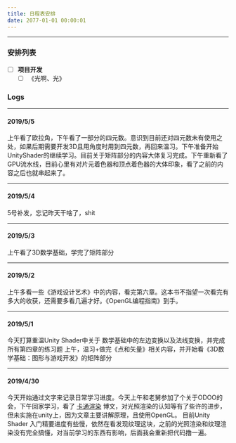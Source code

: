 ```yaml
---
title: 日程表安排
date: 2077-01-01 00:00:01
---
```

***
### 安排列表
- [ ] **项目开发**
    - [ ] 《光啊、光》

### Logs
***
#### 2019/5/5
上午看了欧拉角，下午看了一部分的四元数。意识到目前还对四元数未有使用之处，如果后期需要开发3D且用角度时用到四元数，再回来温习。下午准备开始UnityShader的继续学习。目前关于矩阵部分的内容大体复习完成。下午重新看了GPU流水线，目前心里有对片元着色器和顶点着色器的大体印象，看了之前的内容之后也就串起来了。

***
#### 2019/5/4
5号补发，忘记昨天干啥了，shit
***
#### 2019/5/3
上午看了3D数学基础，学完了矩阵部分
***
#### 2019/5/2
上午多看一些《游戏设计艺术》中的内容，看完第六章。这本书不指望一次看完有多大的收获，还需要多看几遍才好。《OpenGL编程指南》到手。
***
#### 2019/5/1
今天打算重温Unity Shader中关于 数学基础中的左边变换以及法线变换，并完成所有第四章的练习题
上午，温习+做完《点和矢量》相关内容，并开始看《3D数学基础：图形与游戏开发》的矩阵部分
***
#### 2019/4/30
今天开始通过文字来记录日常学习进度。今天上午和老舅参加了个关于ODOO的会，下午回家学习，看了 [卡通渲染](http://zhangwenli.com/blog/2017/03/05/cartoon-shading-1/) 博文，对光照渲染的认知等有了些许的进步，但未实施在unity上，因为文章主要讲解原理，且使用OpenGL。
目前Unity Shader 入门精要进度有些慢，依然在看发现纹理这块，之前的光照渲染和纹理渲染没有完全搞懂，对当前学习的东西有影响，后面我会重新把代码撸一遍。